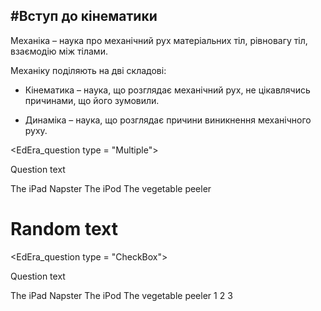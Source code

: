 #<p1>Вступ до кінематики</p1>
---------
<p1>Механіка</p1> – наука про механiчний рух матерiальних тiл, рiвновагу тiл, взаємодiю мiж тiлами.

Механіку поділяють на дві складові:
* <p1>Кiнематика</p1> – наука, що розглядає механiчний рух, не цiкавлячись причинами,
що його зумовили.

* <p1>Динамiка</p1> – наука, що розглядає причини виникнення механiчного руху.


<EdEra_question type = "Multiple">
<p>Question text</p>
<choice correct="false">The iPad</choice>
<choice correct="false">Napster</choice>
<choice correct="true">The iPod</choice>
<choice correct="false">The vegetable peeler</choice>
<p><message></message></p>
</EdEra_question>


<h1>Random text</h1>

<EdEra_question type = "CheckBox">
<p>Question text</p>
<choice correct="true">The iPad</choice>
<choice correct="false">Napster</choice>
<choice correct="true">The iPod</choice>
<choice correct="false">The vegetable peeler</choice>
<choice correct="true">1</choice>
<choice correct="false">2</choice>
<choice correct="true">3</choice>
<p><message></message></p>
</EdEra_question>




    